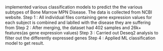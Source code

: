 implemented various classification models to predict the the various subtypes of Bone Marrow MPN Disease.
The data is collected from NCBI website.
Step 1 : All individual files containing gene expression values for each subject is combined and lablled with the disease they are suffering from
Step 2 : After merging, the dataset had 402 samples and 26k+ features(as gene expression values)
Step 3 : Carried out Deseq2 analysis to filter out the differently expressed genes
Step 4 : Applied ML classification model to get result.
